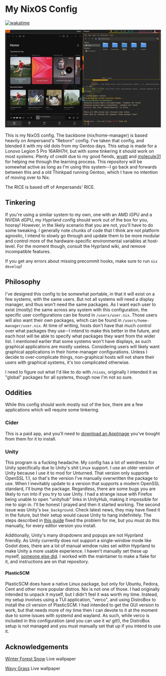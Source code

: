 # My NixOS Config

[![wakatime](https://wakatime.com/badge/user/6c1b4d80-35ad-487a-a081-efc861c8d411/project/968184c1-48bf-4747-8f1e-59ce13bcfdfb.svg)](https://wakatime.com/badge/user/6c1b4d80-35ad-487a-a081-efc861c8d411/project/968184c1-48bf-4747-8f1e-59ce13bcfdfb)

![screenshot](./screenshots/cover1.png)

This is my NixOS config. The backbone (nix/home-manager) is based heavily on
Ampersand's "Reborn" config. I've taken that config, and blended it with my old
dots from my Gentoo days. This setup is made for a Lonovo Legion 5 Pro 16ARH7H,
but with some tinkering it should work on most systems. Plenty of credit due to
my good fiends, [wyatt](https://www.wyatt.wtf) and
[molecule31](https://molecule31.co.ua/) for helping me through the learning
process. This repository will be somewhat active as long as I'm using this
system--I go back and forwards between this and a old Thinkpad running Gentoo,
which I have no intention of moving over to Nix.

The RICE is based off of Ampersands' RICE.

## Tinkering

If you're using a similar system to my own, one with an AMD iGPU and a NVIDIA
dGPU, my Hyprland config should work out of the box for you, hooray! However, in
the likely scenario that you are not, you'll have to do some tweaking. I
generally note chunks of code that I think are not platform agnostic, I intend
to slowly go through and update them to be more modular and control more of the
hardware-specific environmental variables at host-level. For the moment though,
consult the Hyprland wiki, and remove incompatible features.

If you get any errors about missing precommit hooks, make sure to run
`nix develop`!

## Philosophy

I've designed this config to be somewhat portable, in that it will exist on a
few systems, with the same users. But not all systems will need a display
manager, and thus won't need the same packages. As I want each user to exist
(mostly) the same across any system with this configuration, the specific user
configurations can be found in `/users/user.nix`. Those users will also want
their own packages, which can be found in `/users/home-manager/user.nix`. At
time of writing, hosts don't have that much control over what packages they
use--I intend to make this better in the future, and each host will be able to
specify what packages they want from the wider list. I mentioned earlier that
some systems won't have displays, as such graphical applications are mostly
useless. Considering users will likely want graphical applications in their
home-manager configurations. Unless I decide to over-complicate things,
non-graphical hosts will not share their users with graphical systems, it's too
complicated otherwise.

I need to figure out what I'd like to do with `/nixos`, originally I intended it
as "global" packages for all systems, though now I'm not so sure.

## Oddities

While this config should work mostly out of the box, there are a few
applications which will require some tinkering.

### Cider

This is a paid app, and you'll need to [download an AppImage](https://cider.sh/)
you've bought from them for it to install.

### Unity

This program is a fucking headache. My config has a lot of weirdness for Unity
specifically due to Unity's shit Linux support. I use an older version of Unity
because I use it to mod for Unturned. That version only supports OpenSSL 1.1, so
that's the version I've manually overwritten the package to use. When I
inevitably update to a version that supports a modern OpenSSL standard, I'll
bump the package. Regardless, there are some bugs you are likely to run into if
you try to use Unity. I had a strange issue with Firefox being unable to open
"unityhub" links in UnityHub, making it impossible for me to sign in. I'll be
honest I prayed and then it started working. The second issue was Unity's
`bee_background`. Check latest news, they may have fixed it in the future, but
their setup would cause Unity to hang indefinitely. The steps described in
[this guide](https://discussions.unity.com/t/linux-editor-stuck-on-loading-because-of-bee-backend-w-workaround/854480)
fixed the problem for me, but you must do this manually, for every editor
version you install.

Additionally, Unity's many dropdowns and popups are not Hyprland friendly. As
Unity currently does not support a single-window mode like Godot does, there are
a lot of manual window rules set within Hyprland to make Unity a more usable
experience. I haven't manually set these up myself,
[someone else did](https://github.com/nnra6864/HyprlandUnityFix). I worked with
the maintainer to make a flake for it, and instructions are on that repository.

#### PlasticSCM

PlasticSCM does have a native Linux package, but only for Ubuntu, Fedora, Cent
and other more popular distros. Nix is not one of those. I had originally
intended to unpack it myself, but I didn't feel it was worth my time. Instead,
my setup involves using a TUI application, "verco", and using DistroBox to
install the cli version of PlasticSCM. I had intended to get the GUI version to
work, but that needs more of my time then I can devote to it at the moment due
to some issues with systemd and wayland. As such, while verco is included in
this configuration (and you can use it w/ git!), the DistroBox setup is not
managed and you must manually set that up if you intend to use it.

## Acknowledgements

[Winter Forest Snow](https://moewalls.com/landscape/winter-forest-snow-live-wallpaper/)
Live wallpaper

[Wavy Grass](https://moewalls.com/landscape/wavy-grass-live-wallpaper/) Live
wallpaper
